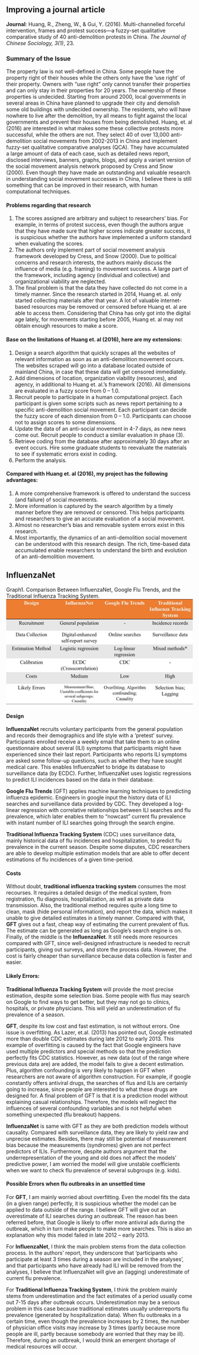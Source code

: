 ## Improving a journal article 

**Journal**: Huang, R., Zheng, W., & Gui, Y. (2016). Multi-channelled forceful intervention, frames and protest success—a fuzzy-set qualitative comparative study of 40 anti-demolition protests in China. *The Journal of Chinese Sociology, 3(1)*, 23.

### Summary of the Issue

The property law is not well-defined in China. Some people have the property right of their houses while the others only have the ‘use right’ of their property. Owners with “use right” only cannot transfer their properties and can only stay in their properties for 20 years. The ownership of these properties is undecided. Starting from around 2000, local governments in several areas in China have planned to upgrade their city and demolish some old buildings with undecided ownership. The residents, who will have nowhere to live after the demolition, try all means to fight against the local governments and prevent their houses from being demolished. Huang, et. al (2016) are interested in what makes some these collective protests more successful, while the others are not. They select 40 of over 13,000 anti-demolition social movements from 2002-2013 in China and implement fuzzy-set qualitative comparative analyses (QCA). They have accumulated a large amount of data of each case, such as detailed news report, disclosed interviews, banners, graphs, blogs, and apply a variant version of the social movement analysis network proposed by Cress and Snow (2000). Even though they have made an outstanding and valuable research in understanding social movement successes in China, I believe there is still something that can be improved in their research, with human computational techniques.

#### Problems regarding that research

1.	The scores assigned are arbitrary and subject to researchers’ bias. For example, in terms of protest success, even though the authors argue that they have made sure that higher scores indicate greater success, it is suspicious whether the authors have implemented a uniform standard when evaluating the scores.
2.	The authors only implement part of social movement analysis framework developed by Cress, and Snow (2000). Due to political concerns and research interests, the authors mainly discuss the influence of media (e.g. framing) to movement success. A large part of the framework, including agency (individual and collective) and organizational viability are neglected.
3.	The final problem is that the data they have collected do not come in a timely manner. Since the research started in 2014, Huang et. al. only started collecting materials after that year. A lot of valuable internet-based resources may be removed or censored before Huang et. al are able to access them. Considering that China has only got into the digital age lately, for movements starting before 2005, Huang et. al may not obtain enough resources to make a score.

#### Base on the limitations of Huang et. al (2016), here are my extensions:

1.	Design a search algorithm that quickly scrapes all the websites of relevant information as soon as an anti-demolition movement occurs. The websites scraped will go into a database located outside of mainland China, in case that these data will get censored immediately.
2.	Add dimensions of location, organization viability (resources), and agency, in additional to Huang et. al.’s framework (2016). All dimensions are evaluated in a fuzzy score from 0 – 1.0.
3.	Recruit people to participate in a human computational project. Each participant is given some scripts such as news report pertaining to a specific anti-demolition social movement. Each participant can decide the fuzzy score of each dimension from 0 – 1.0. Participants can choose not to assign scores to some dimensions.
4.	Update the data of an anti-social movement in 4-7 days, as new news come out. Recruit people to conduct a similar evaluation in phase (3).
5.	Retrieve coding from the database after approximately 30 days after an event occurs. Hire some graduate students to reevaluate the materials to see if systematic errors exist in coding.
6.	Perform the analysis.

#### Compared with Huang et. al (2016), my project has the following advantages:

1.	A more comprehensive framework is offered to understand the success (and failure) of social movements.
2.	More information is captured by the search algorithm by a timely manner before they are removed or censored. This helps participants and researchers to give an accurate evaluation of a social movement.
3.	Almost no researcher’s bias and removable system errors exist in this research.
4.	Most importantly, the dynamics of an anti-demolition social movement can be understood with this research design. The rich, time-based data accumulated enable researchers to understand the birth and evolution of an anti-demolition movement.

## InfluenzaNet
Graph1. Comparison Between InfluenzaNet, Google Flu Trends, and the Traditional Influenza Tracking System. 
![Why is the picture not showing?](comparison.jpg)

#### Design
**InfluenzaNet** recruits voluntary participants from the general population and records their demographics and life style with a ‘pretest’ survey. Participants enrolled receive a weekly email that take them to an online questionnaire about several (ILI) symptoms that participants might have experienced since their last report. Participants who reports ILI symptoms are asked some follow-up questions, such as whether they have sought medical care. This enables InfluenzaNet to bridge its database to surveillance data (by ECDC). Further, InfluenzaNet uses logistic regressions to predict ILI incidences based on the data in their database.

**Google Flu Trends** (GFT) applies machine learning techniques to predicting influenza epidemic. Engineers in google input the history data of ILI searches and surveillance data provided by CDC. They developed a log-linear regression with correlative relationships between ILI searches and flu prevalence, which later enables them to “nowcast” current flu prevalence with instant number of ILI searches going through the search engine.

**Traditional Influenza Tracking System** (CDC) uses surveillance data, mainly historical data of flu incidences and hospitalization, to predict flu prevalence in the current season. Despite some disputes, CDC researchers are able to develop multiple estimation models that are able to offer decent estimations of flu incidences of a given time-period.

#### Costs

Without doubt, **traditional influenza tracking system** consumes the most recourses. It requires a detailed design of the medical system, from registration, flu diagnosis, hospitalization, as well as private data transmission. Also, the traditional method requires quite a long time to clean, mask (hide personal information), and report the data, which makes it unable to give detailed estimates in a timely manner. Compared with that, **GFT** gives out a fast, cheap way of estimating the current prevalent of flus. The estimate can be generated as long as Google’s search engine is on. Finally, of the middle is the **InfluenzaNet**. It still needs more resources compared with GFT, since well-designed infrastructure is needed to recruit participants, giving out surveys, and store the process data. However, the cost is fairly cheaper than surveillance because data collection is faster and easier.

#### Likely Errors:

**Traditional Influenza Tracking System** will provide the most precise estimation, despite some selection bias. Some people with flus may search on Google to find ways to get better, but they may not go to clinics, hospitals, or private physicians. This will yield an underestimation of flu prevalence of a season. 

**GFT**, despite its low cost and fast estimation, is not without errors. One issue is overfitting. As Lazer, et.al. (2013) has pointed out, Google estimated more than double CDC estimates during late 2012 to early 2013. This example of overfitting is caused by the fact that Google engineers have used multiple predictors and special methods so that the prediction perfectly fits CDC statistics. However, as new data (out of the range where previous data are) are added, the model fails to give a decent estimation. Plus, algorithm confounding is very likely to happen in GFT when researchers are not aware of algorithm construction. For example, if google constantly offers antiviral drugs, the searches of flus and ILIs are certainly going to increase, since people are interested to what these drugs are designed for. A final problem of GFT is that it is a prediction model without explaining casual relationships. Therefore, the models will neglect the influences of several confounding variables and is not helpful when something unexpected (flu breakout) happens.

**InfluenzaNet** is same with GFT as they are both prediction models without causality. Compared with surveillance data, they are likely to yield raw and unprecise estimates. Besides, there may still be potential of measurement bias because the measurements (syndromes) given are not perfect predictors of ILIs. Furthermore, despite authors argument that the underrepresentation of the young and old does not affect the models’ predictive power, I am worried the model will give unstable coefficients when we want to check flu prevalence of several subgroups (e.g. kids).

####  Possible Errors when flu outbreaks in an unsettled time

For **GFT**, I am mainly worried about overfitting. Even the model fits the data (in a given range) perfectly, it is suspicious whether the model can be applied to data outside of the range. I believe GFT will give out an overestimate of ILI searches during an outbreak. The reason has been referred before, that Google is likely to offer more antiviral ads during the outbreak, which in turn make people to make more searches. This is also an explanation why this model failed in late 2012 – early 2013.

For **InfluenzaNet**, I think the main problem stems from the data collection process. In the authors’ report, they underscore that ‘participants who participate at least 3 times during a season are included in the analyses’, and that participants who have already had ILI will be removed from the analyses, I believe that InfluenzaNet will give an (lagging) underestimate of current flu prevalence.

For **Traditional Influenza Tracking System**, I think the problem mainly stems from underestimation and the fact estimates of a period usually come out 7-15 days after outbreak occurs. Underestimation may be a serious problem in this case because traditional estimates usually underreports flu prevalence (generated by hospitalization data). When flu outbreaks in a certain time, even though the prevalence increases by 2 times, the number of physician office visits may increase by 3 times (partly because more people are ill, partly because somebody are worried that they may be ill). Therefore, during an outbreak, I would think an emergent shortage of medical resources will occur.
